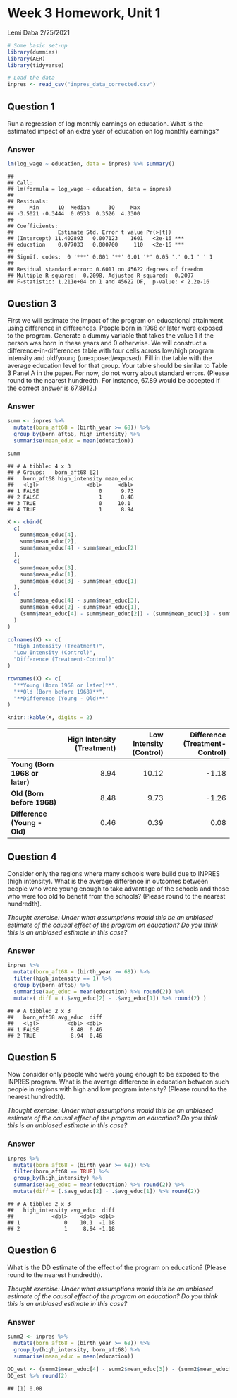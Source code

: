 Week 3 Homework, Unit 1
================
Lemi Daba
2/25/2021

``` r
# Some basic set-up
library(dummies)
library(AER)
library(tidyverse)

# Load the data
inpres <- read_csv("inpres_data_corrected.csv")
```

Question 1
----------

Run a regression of log monthly earnings on education. What is the
estimated impact of an extra year of education on log monthly earnings?

### Answer

``` r
lm(log_wage ~ education, data = inpres) %>% summary()
```

    ## 
    ## Call:
    ## lm(formula = log_wage ~ education, data = inpres)
    ## 
    ## Residuals:
    ##     Min      1Q  Median      3Q     Max 
    ## -3.5021 -0.3444  0.0533  0.3526  4.3300 
    ## 
    ## Coefficients:
    ##              Estimate Std. Error t value Pr(>|t|)    
    ## (Intercept) 11.402893   0.007123    1601   <2e-16 ***
    ## education    0.077033   0.000700     110   <2e-16 ***
    ## ---
    ## Signif. codes:  0 '***' 0.001 '**' 0.01 '*' 0.05 '.' 0.1 ' ' 1
    ## 
    ## Residual standard error: 0.6011 on 45622 degrees of freedom
    ## Multiple R-squared:  0.2098, Adjusted R-squared:  0.2097 
    ## F-statistic: 1.211e+04 on 1 and 45622 DF,  p-value: < 2.2e-16

Question 3
----------

First we will estimate the impact of the program on educational
attainment using difference in differences. People born in 1968 or later
were exposed to the program. Generate a dummy variable that takes the
value 1 if the person was born in these years and 0 otherwise. We will
construct a difference-in-differences table with four cells across
low/high program intensity and old/young (unexposed/exposed). Fill in
the table with the average education level for that group. Your table
should be similar to Table 3 Panel A in the paper. For now, do not worry
about standard errors. (Please round to the nearest hundredth. For
instance, 67.89 would be accepted if the correct answer is 67.8912.)

### Answer

``` r
summ <- inpres %>%
  mutate(born_aft68 = (birth_year >= 68)) %>%
  group_by(born_aft68, high_intensity) %>%
  summarise(mean_educ = mean(education))

summ
```

    ## # A tibble: 4 x 3
    ## # Groups:   born_aft68 [2]
    ##   born_aft68 high_intensity mean_educ
    ##   <lgl>               <dbl>     <dbl>
    ## 1 FALSE                   0      9.73
    ## 2 FALSE                   1      8.48
    ## 3 TRUE                    0     10.1 
    ## 4 TRUE                    1      8.94

``` r
X <- cbind(
  c(
    summ$mean_educ[4],
    summ$mean_educ[2],
    summ$mean_educ[4] - summ$mean_educ[2]
  ),
  c(
    summ$mean_educ[3],
    summ$mean_educ[1],
    summ$mean_educ[3] - summ$mean_educ[1]
  ),
  c(
    summ$mean_educ[4] - summ$mean_educ[3],
    summ$mean_educ[2] - summ$mean_educ[1],
    (summ$mean_educ[4] - summ$mean_educ[2]) - (summ$mean_educ[3] - summ$mean_educ[1])
  )
)

colnames(X) <- c(
  "High Intensity (Treatment)",
  "Low Intensity (Control)",
  "Difference (Treatment-Control)"
)

rownames(X) <- c(
  "**Young (Born 1968 or later)**",
  "**Old (Born before 1968)**",
  "**Difference (Young - Old)**"
)

knitr::kable(X, digits = 2)
```

|                                | High Intensity (Treatment) | Low Intensity (Control) | Difference (Treatment-Control) |
|:-------------------------------|---------------------------:|------------------------:|-------------------------------:|
| **Young (Born 1968 or later)** |                       8.94 |                   10.12 |                          -1.18 |
| **Old (Born before 1968)**     |                       8.48 |                    9.73 |                          -1.26 |
| **Difference (Young - Old)**   |                       0.46 |                    0.39 |                           0.08 |

Question 4
----------

Consider only the regions where many schools were build due to INPRES
(high intensity). What is the average difference in outcomes between
people who were young enough to take advantage of the schools and those
who were too old to benefit from the schools? (Please round to the
nearest hundredth).

*Thought exercise: Under what assumptions would this be an unbiased
estimate of the causal effect of the program on education? Do you think
this is an unbiased estimate in this case?*

### Answer

``` r
inpres %>% 
  mutate(born_aft68 = (birth_year >= 68)) %>% 
  filter(high_intensity == 1) %>% 
  group_by(born_aft68) %>% 
  summarise(avg_educ = mean(education) %>% round(2)) %>% 
  mutate( diff = (.$avg_educ[2] - .$avg_educ[1]) %>% round(2) )
```

    ## # A tibble: 2 x 3
    ##   born_aft68 avg_educ  diff
    ##   <lgl>         <dbl> <dbl>
    ## 1 FALSE          8.48  0.46
    ## 2 TRUE           8.94  0.46

Question 5
----------

Now consider only people who were young enough to be exposed to the
INPRES program. What is the average difference in education between such
people in regions with high and low program intensity? (Please round to
the nearest hundredth).

*Thought exercise: Under what assumptions would this be an unbiased
estimate of the causal effect of the program on education? Do you think
this is an unbiased estimate in this case?*

### Answer

``` r
inpres %>% 
  mutate(born_aft68 = (birth_year >= 68)) %>% 
  filter(born_aft68 == TRUE) %>% 
  group_by(high_intensity) %>% 
  summarise(avg_educ = mean(education) %>% round(2)) %>% 
  mutate(diff = (.$avg_educ[2] - .$avg_educ[1]) %>% round(2))
```

    ## # A tibble: 2 x 3
    ##   high_intensity avg_educ  diff
    ##            <dbl>    <dbl> <dbl>
    ## 1              0    10.1  -1.18
    ## 2              1     8.94 -1.18

Question 6
----------

What is the DD estimate of the effect of the program on education?
(Please round to the nearest hundredth).

*Thought exercise: Under what assumptions would this be an unbiased
estimate of the causal effect of the program on education? Do you think
this is an unbiased estimate in this case?*

### Answer

``` r
summ2 <- inpres %>% 
  mutate(born_aft68 = (birth_year >= 68)) %>%
  group_by(high_intensity, born_aft68) %>%
  summarise(mean_educ = mean(education)) 
  
DD_est <- (summ2$mean_educ[4] - summ2$mean_educ[3]) - (summ2$mean_educ[2] - summ2$mean_educ[1])
DD_est %>% round(2)
```

    ## [1] 0.08
